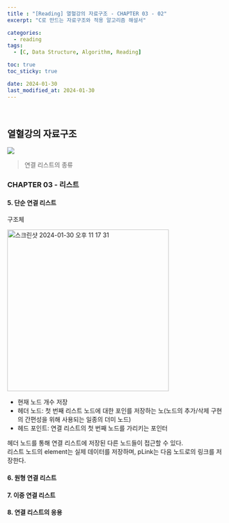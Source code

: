 ```yaml
---
title : "[Reading] 열혈강의 자료구조 - CHAPTER 03 - 02"
excerpt: "C로 만드는 자료구조와 적용 알고리즘 해설서"

categories:
  - reading
tags:
  - [C, Data Structure, Algorithm, Reading]

toc: true
toc_sticky: true

date: 2024-01-30
last_modified_at: 2024-01-30
---
```

<br>

## 열혈강의 자료구조
<a href="https://freelec.co.kr/lecture/%EC%97%B4%ED%98%88%EA%B0%95%EC%9D%98-%EC%9E%90%EB%A3%8C%EA%B5%AC%EC%A1%B0/" target="_blank">
  <img src="https://image.aladin.co.kr/product/616/52/cover500/8989345022_1.jpg">
</a>

> 연결 리스트의 종류

### CHAPTER 03 - 리스트

#### 5. 단순 연결 리스트

구조체

<img width="371" alt="스크린샷 2024-01-30 오후 11 17 31" src="https://github.com/dtwogud/dtwogud.github.io/assets/81230679/11836e85-0071-4f21-ab62-afcba8ba25ea">

- 현재 노드 개수 저장
- 헤더 노드: 첫 번째 리스트 노드에 대한 포인를 저장하는 노(노드의 추가/삭제 구현의 간편성을 위해 사용되는 일종의 더미 노드)
- 헤드 포인트: 연결 리스트의 첫 번째 노드를 가리키는 포인터

헤더 노드를 통해 연결 리스트에 저장된 다른 노드들이 접근할 수 있다.
<br/>
리스트 노드의 element는 실제 데이터를 저장하며, pLink는 다음 노드로의 링크를 저장한다.

#### 6. 원형 연결 리스트

#### 7. 이중 연결 리스트

#### 8. 연결 리스트의 응용


